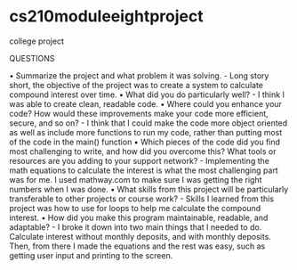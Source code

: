# cs210moduleeightproject
college project


QUESTIONS

• Summarize the project and what problem it was solving.
	- Long story short, the objective of the project was to create a system to calculate compound interest over time.
• What did you do particularly well?
	- I think I was able to create clean, readable code.
• Where could you enhance your code? How would these improvements make your code more efficient, secure, and so on?
	- I think that I could make the code more object oriented as well as include more functions to run my code, rather than putting most of the code in the main() function
• Which pieces of the code did you find most challenging to write, and how did you overcome this? What tools or resources are you adding to your support network?
	- Implementing the math equations to calculate the interest is what the most challenging part was for me. I used mathway.com to make sure I was getting the right numbers when I was done. 
• What skills from this project will be particularly transferable to other projects or course work?
	- Skills I learned from this project was how to use for loops to help me calculate the compound interest. 
• How did you make this program maintainable, readable, and adaptable?
	- I broke it down into two main things that I needed to do. Calculate interest without monthly deposits, and with monthly deposits. Then, from there I made the equations and the rest was easy, such as getting user input and printing to the screen.

